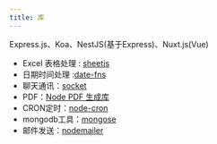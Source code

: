 ```yaml
---
title: 库
---
```


Express.js、Koa、NestJS(基于Express)、Nuxt.js(Vue)

-   Excel 表格处理 : [sheetjs](https://sheetjs.com/)
-   日期时间处理 :[date-fns](https://date-fns.org/)
-   聊天通讯：[socket](https://socket.io/)
-   PDF：[Node PDF 生成库](https://pdfkit.org/)
-   CRON定时：[node-cron](https://www.npmjs.com/package/cron)
-   mongodb工具：[mongose](http://www.mongoosejs.net/)
-   邮件发送：[nodemailer](https://nodemailer.com/about/)

